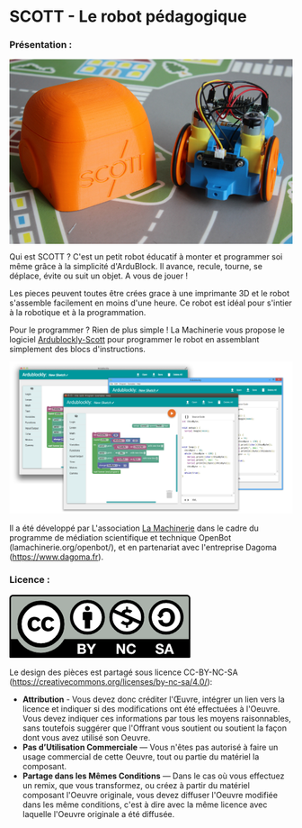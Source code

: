 # SCOTT - Le robot pédagogique

### Présentation :

<img src="https://github.com/LaMachinerie/SCOTT/blob/master/Pictures/scott_principal.png" width="600" align="center" >

Qui est SCOTT ? C'est un petit robot éducatif à monter et programmer soi même grâce à la simplicité d'ArduBlock. Il avance, recule, tourne, se déplace, évite ou suit un objet. A vous de jouer !

Les pieces peuvent toutes être crées grace à une imprimante 3D et le robot s'assemble facilement en moins d'une heure. Ce robot est idéal pour s'intier à la robotique et à la programmation.

Pour le programmer ? Rien de plus simple ! La Machinerie vous propose le logiciel [Ardublockly-Scott](https://github.com/LaMachinerie/Ardublockly-Scott) pour programmer le robot en assemblant simplement des blocs d'instructions.

![](https://github.com/LaMachinerie/SCOTT/blob/master/Ardublockly-Scott/Pictures/screenshots_cross_platform_1.png)

Il a été développé par L'association [La Machinerie](http://lamachinerie.org) dans le cadre du programme de médiation scientifique et technique OpenBot (lamachinerie.org/openbot/), et en partenariat avec l'entreprise Dagoma (https://www.dagoma.fr).

### Licence :

![](https://github.com/LaMachinerie/SCOTT/blob/master/Pictures/licence.png)

Le design des pièces est partagé sous licence CC-BY-NC-SA (https://creativecommons.org/licenses/by-nc-sa/4.0/): 
- **Attribution** - Vous devez donc créditer l'Œuvre, intégrer un lien vers la licence et indiquer si des modifications ont été effectuées à l'Oeuvre. Vous devez indiquer ces informations par tous les moyens raisonnables, sans toutefois suggérer que l'Offrant vous soutient ou soutient la façon dont vous avez utilisé son Oeuvre.
- **Pas d’Utilisation Commerciale** — Vous n'êtes pas autorisé à faire un usage commercial de cette Oeuvre, tout ou partie du matériel la composant.
- **Partage dans les Mêmes Conditions** — Dans le cas où vous effectuez un remix, que vous transformez, ou créez à partir du matériel composant l'Oeuvre originale, vous devez diffuser l'Oeuvre modifiée dans les même conditions, c'est à dire avec la même licence avec laquelle l'Oeuvre originale a été diffusée.

